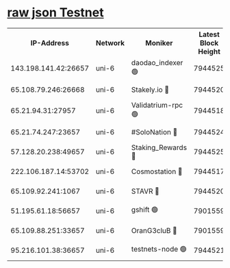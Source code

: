 [raw json Testnet](https://rpc-check.junot.stavr.tech/junot/rpc-junot-result.json)
=


<table><tr><th>IP-Address</th><th>Network</th><th>Moniker</th><th>Latest Block Height</th><th>Earliest Block Height</th><th>Catching Up</th><th>Tx Index</th><th>Voting Power</th><th>Scan Time</th></tr><tr><td>143.198.141.42:26657</td><td>uni-6</td><td>daodao_indexer 🟢</td><td>7944525</td><td>1</td><td>False</td><td>off</td><td>0</td><td>2024-02-13T08:07:55.519128636UTC</td></tr><tr><td>65.108.79.246:26668</td><td>uni-6</td><td>Stakely.io 🔴</td><td>7944520</td><td>1570872</td><td>False</td><td>on</td><td>1846530</td><td>2024-02-13T08:07:43.665061384UTC</td></tr><tr><td>65.21.94.31:27957</td><td>uni-6</td><td>Validatrium-rpc 🟢</td><td>7944518</td><td>2943363</td><td>False</td><td>on</td><td>0</td><td>2024-02-13T08:07:38.860429215UTC</td></tr><tr><td>65.21.74.247:23657</td><td>uni-6</td><td>#SoloNation 🔴</td><td>7944524</td><td>5208001</td><td>False</td><td>on</td><td>112</td><td>2024-02-13T08:07:54.652525385UTC</td></tr><tr><td>57.128.20.238:49657</td><td>uni-6</td><td>Staking_Rewards 🔴</td><td>7944525</td><td>6514618</td><td>False</td><td>on</td><td>1008</td><td>2024-02-13T08:07:55.873305731UTC</td></tr><tr><td>222.106.187.14:53702</td><td>uni-6</td><td>Cosmostation 🔴</td><td>7944517</td><td>7473037</td><td>False</td><td>on</td><td>109003</td><td>2024-02-13T08:07:36.450964909UTC</td></tr><tr><td>65.109.92.241:1067</td><td>uni-6</td><td>STAVR 🔴</td><td>7944520</td><td>7502372</td><td>False</td><td>on</td><td>6054</td><td>2024-02-13T08:07:43.361366497UTC</td></tr><tr><td>51.195.61.18:56657</td><td>uni-6</td><td>gshift 🟢</td><td>7901559</td><td>7691417</td><td>False</td><td>on</td><td>0</td><td>2024-02-13T08:07:26.199731174UTC</td></tr><tr><td>65.109.88.251:33657</td><td>uni-6</td><td>OranG3cluB 🔴</td><td>7901559</td><td>7784738</td><td>False</td><td>on</td><td>11</td><td>2024-02-13T08:08:00.311691974UTC</td></tr><tr><td>95.216.101.38:36657</td><td>uni-6</td><td>testnets-node 🟢</td><td>7944521</td><td>7905356</td><td>False</td><td>on</td><td>0</td><td>2024-02-13T08:07:46.130453622UTC</td></tr></table>